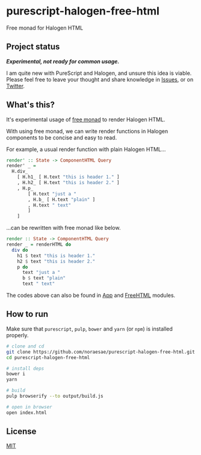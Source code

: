 # purescript-halogen-free-html

Free monad for Halogen HTML

## Project status

***Experimental, not ready for common usage.***

I am quite new with PureScript and Halogen, and unsure this idea is viable.
Please feel free to leave your thought and share knowledge in [Issues](https://github.com/noraesae/purescript-halogen-free-html/issues),
or on [Twitter](https://twitter.com/noraesae).

## What's this?

It's experimental usage of [free monad](https://pursuit.purescript.org/packages/purescript-free/3.3.0/docs/Control.Monad.Free)
to render Halogen HTML.

With using free monad, we can write render functions in Halogen components
to be concise and easy to read.

For example, a usual render function with plain Halogen HTML...

``` purescript
render' :: State -> ComponentHTML Query
render' _ =
  H.div_
    [ H.h1_ [ H.text "this is header 1." ]
    , H.h2_ [ H.text "this is header 2." ]
    , H.p_
        [ H.text "just a "
        , H.b_ [ H.text "plain" ]
        , H.text " text"
        ]
    ]
```

...can be rewritten with free monad like below.

``` purescript
render :: State -> ComponentHTML Query
render _ = renderHTML do
  div do
    h1 $ text "this is header 1."
    h2 $ text "this is header 2."
    p do
      text "just a "
      b $ text "plain"
      text " text"
```

The codes above can also be found in [App](src/App.purs) and [FreeHTML](src/FreeHTML.purs)
modules.

## How to run

Make sure that `purescript`, `pulp`, `bower` and `yarn` (or `npm`) is installed
properly.

``` bash
# clone and cd
git clone https://github.com/noraesae/purescript-halogen-free-html.git
cd purescript-halogen-free-html

# install deps
bower i
yarn

# build
pulp browserify --to output/build.js

# open in browser
open index.html
```

## License

[MIT](LICENSE)
